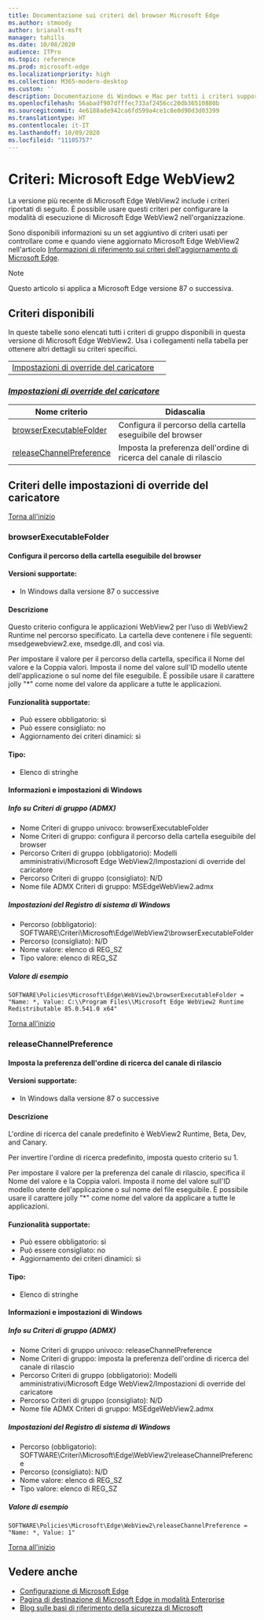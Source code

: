 ```yaml
---
title: Documentazione sui criteri del browser Microsoft Edge
ms.author: stmoody
author: brianalt-msft
manager: tahills
ms.date: 10/08/2020
audience: ITPro
ms.topic: reference
ms.prod: microsoft-edge
ms.localizationpriority: high
ms.collection: M365-modern-desktop
ms.custom: ''
description: Documentazione di Windows e Mac per tutti i criteri supportati dal browser Microsoft Edge
ms.openlocfilehash: 56abadf907dfffec733af2456cc20db36510880b
ms.sourcegitcommit: 4e6188ade942ca6fd599a4ce1c8e0d90d3d03399
ms.translationtype: HT
ms.contentlocale: it-IT
ms.lasthandoff: 10/09/2020
ms.locfileid: "11105757"
---
```

# Criteri: Microsoft Edge WebView2

La versione più recente di Microsoft Edge WebView2 include i criteri riportati di seguito. È possibile usare questi criteri per configurare la modalità di esecuzione di Microsoft Edge WebView2 nell'organizzazione.

Sono disponibili informazioni su un set aggiuntivo di criteri usati per controllare come e quando viene aggiornato Microsoft Edge WebView2 nell'articolo [Informazioni di riferimento sui criteri dell'aggiornamento di Microsoft Edge](microsoft-edge-update-policies.md).

> [!NOTE]
> Questo articolo si applica a Microsoft Edge versione 87 o successiva.

## Criteri disponibili
In queste tabelle sono elencati tutti i criteri di gruppo disponibili in questa versione di Microsoft Edge WebView2. Usa i collegamenti nella tabella per ottenere altri dettagli su criteri specifici.

|||
|-|-|
|[Impostazioni di override del caricatore](#loader-override-settings)|

### [*Impostazioni di override del caricatore*](#loader-override-settings-policies)
|Nome criterio|Didascalia|
|-|-|
|[browserExecutableFolder](#browserexecutablefolder)|Configura il percorso della cartella eseguibile del browser|
|[releaseChannelPreference](#releasechannelpreference)|Imposta la preferenza dell'ordine di ricerca del canale di rilascio|




  ## Criteri delle impostazioni di override del caricatore

  [Torna all'inizio](#microsoft-edge-webview2---policies)

  ### browserExecutableFolder
  #### Configura il percorso della cartella eseguibile del browser
  
  
  #### Versioni supportate:
  - In Windows dalla versione 87 o successive

  #### Descrizione
  Questo criterio configura le applicazioni WebView2 per l’uso di WebView2 Runtime nel percorso specificato. La cartella deve contenere i file seguenti: msedgewebview2.exe, msedge.dll, and così via.

Per impostare il valore per il percorso della cartella, specifica il Nome del valore e la Coppia valori. Imposta il nome del valore sull'ID modello utente dell'applicazione o sul nome del file eseguibile. È possibile usare il carattere jolly "*" come nome del valore da applicare a tutte le applicazioni.

  #### Funzionalità supportate:
  - Può essere obbligatorio: sì
  - Può essere consigliato: no
  - Aggiornamento dei criteri dinamici: sì

  #### Tipo:
  - Elenco di stringhe

  #### Informazioni e impostazioni di Windows
  ##### Info su Criteri di gruppo (ADMX)
  - Nome Criteri di gruppo univoco: browserExecutableFolder
  - Nome Criteri di gruppo: configura il percorso della cartella eseguibile del browser
  - Percorso Criteri di gruppo (obbligatorio): Modelli amministrativi/Microsoft Edge WebView2/Impostazioni di override del caricatore
  - Percorso Criteri di gruppo (consigliato): N/D
  - Nome file ADMX Criteri di gruppo: MSEdgeWebView2.admx
  ##### Impostazioni del Registro di sistema di Windows
  - Percorso (obbligatorio): SOFTWARE\Criteri\Microsoft\Edge\WebView2\browserExecutableFolder
  - Percorso (consigliato): N/D
  - Nome valore: elenco di REG_SZ
  - Tipo valore: elenco di REG_SZ
  ##### Valore di esempio
```
SOFTWARE\Policies\Microsoft\Edge\WebView2\browserExecutableFolder = "Name: *, Value: C:\\Program Files\\Microsoft Edge WebView2 Runtime Redistributable 85.0.541.0 x64"

```


  

  [Torna all'inizio](#microsoft-edge-webview2---policies)

  ### releaseChannelPreference
  #### Imposta la preferenza dell'ordine di ricerca del canale di rilascio
  
  
  #### Versioni supportate:
  - In Windows dalla versione 87 o successive

  #### Descrizione
  L'ordine di ricerca del canale predefinito è WebView2 Runtime, Beta, Dev, and Canary.

Per invertire l'ordine di ricerca predefinito, imposta questo criterio su 1.

Per impostare il valore per la preferenza del canale di rilascio, specifica il Nome del valore e la Coppia valori. Imposta il nome del valore sull'ID modello utente dell'applicazione o sul nome del file eseguibile. È possibile usare il carattere jolly "*" come nome del valore da applicare a tutte le applicazioni.

  #### Funzionalità supportate:
  - Può essere obbligatorio: sì
  - Può essere consigliato: no
  - Aggiornamento dei criteri dinamici: sì

  #### Tipo:
  - Elenco di stringhe

  #### Informazioni e impostazioni di Windows
  ##### Info su Criteri di gruppo (ADMX)
  - Nome Criteri di gruppo univoco: releaseChannelPreference
  - Nome Criteri di gruppo: imposta la preferenza dell'ordine di ricerca del canale di rilascio
  - Percorso Criteri di gruppo (obbligatorio): Modelli amministrativi/Microsoft Edge WebView2/Impostazioni di override del caricatore
  - Percorso Criteri di gruppo (consigliato): N/D
  - Nome file ADMX Criteri di gruppo: MSEdgeWebView2.admx
  ##### Impostazioni del Registro di sistema di Windows
  - Percorso (obbligatorio): SOFTWARE\Criteri\Microsoft\Edge\WebView2\releaseChannelPreference
  - Percorso (consigliato): N/D
  - Nome valore: elenco di REG_SZ
  - Tipo valore: elenco di REG_SZ
  ##### Valore di esempio
```
SOFTWARE\Policies\Microsoft\Edge\WebView2\releaseChannelPreference = "Name: *, Value: 1"

```


  

  [Torna all'inizio](#microsoft-edge-webview2---policies)


## Vedere anche
- [Configurazione di Microsoft Edge](configure-microsoft-edge.md)
- [Pagina di destinazione di Microsoft Edge in modalità Enterprise](https://aka.ms/EdgeEnterprise)
- [Blog sulle basi di riferimento della sicurezza di Microsoft](https://techcommunity.microsoft.com/t5/microsoft-security-baselines/bg-p/Microsoft-Security-Baselines)